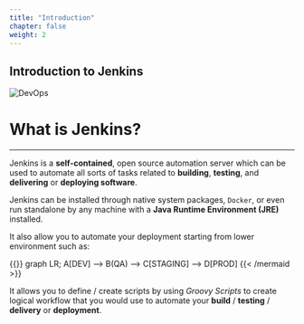 ```yaml
---
title: "Introduction"
chapter: false
weight: 2
---
```


## Introduction to Jenkins

![DevOps](https://www.jenkins.io/images/logos/actor/256.png)



# What is Jenkins?

---

Jenkins is a **self-contained**, open source automation server which can be used to automate all sorts of tasks related to **building**, **testing**, and **delivering** or **deploying software**.

Jenkins can be installed through native system packages, `Docker`, or even run standalone by any machine with a **Java Runtime Environment (JRE)** installed.

It also allow you to automate your deployment starting from lower environment such as:

{{<mermaid align="center">}}
graph LR;
    A[DEV] --> B(QA) --> C[STAGING] --> D[PROD]
{{< /mermaid >}}


It allows you to define / create scripts by using <i>Groovy Scripts</i> to create logical workflow that you would use to automate your **build** / **testing** / **delivery** or **deployment**.
